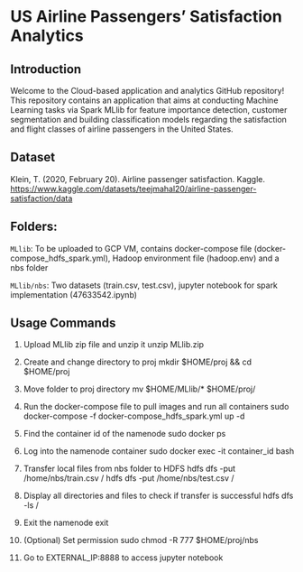 # US Airline Passengers’ Satisfaction Analytics

## Introduction

Welcome to the Cloud-based application and analytics GitHub repository! This repository contains an application that aims at conducting Machine Learning tasks via Spark MLlib for feature importance detection, customer segmentation and building classification models regarding the satisfaction and flight classes of airline passengers in the United States. 

## Dataset

Klein, T. (2020, February 20). Airline passenger satisfaction. Kaggle. https://www.kaggle.com/datasets/teejmahal20/airline-passenger-satisfaction/data 

## Folders: 

`MLlib`: To be uploaded to GCP VM, contains docker-compose file (docker-compose_hdfs_spark.yml), Hadoop environment file (hadoop.env) and a nbs folder 

`MLlib/nbs`: Two datasets (train.csv, test.csv), jupyter notebook for spark implementation (47633542.ipynb)


## Usage Commands 

1. Upload MLlib zip file and unzip it 
unzip MLlib.zip

2. Create and change directory to proj 
mkdir $HOME/proj && cd $HOME/proj

3. Move folder to proj directory
mv $HOME/MLlib/* $HOME/proj/


4. Run the docker-compose file to pull images and run all containers
sudo docker-compose -f docker-compose_hdfs_spark.yml up -d


5. Find the container id of the namenode
sudo docker ps


6. Log into the namenode container 
sudo docker exec -it container_id bash


7. Transfer local files from nbs folder to HDFS
hdfs dfs -put /home/nbs/train.csv /
hdfs dfs -put /home/nbs/test.csv /


8. Display all directories and files to check if transfer is successful 
hdfs dfs -ls /


9. Exit the namenode 
exit


10. (Optional) Set permission 
sudo chmod -R 777 $HOME/proj/nbs

11. Go to EXTERNAL_IP:8888 to access jupyter notebook

